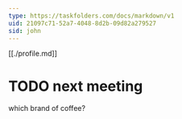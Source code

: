 ```yaml
---
type: https://taskfolders.com/docs/markdown/v1
uid: 21097c71-52a7-4048-8d2b-09d82a279527
sid: john
---
```


[[./profile.md]]

# TODO next meeting

which brand of coffee?



